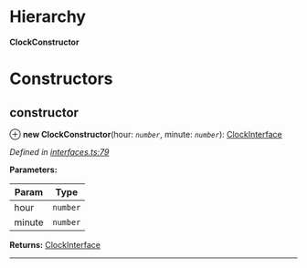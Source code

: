 

# Hierarchy

**ClockConstructor**

# Constructors

<a id="constructor"></a>

##  constructor

⊕ **new ClockConstructor**(hour: *`number`*, minute: *`number`*): [ClockInterface](_interfaces_.interfaces.clockinterface.md)

*Defined in [interfaces.ts:79](https://github.com/bigcommerce/typedoc-plugin-markdown/blob/master/test/src/interfaces.ts#L79)*

**Parameters:**

| Param | Type |
| ------ | ------ |
| hour | `number` |
| minute | `number` |

**Returns:** [ClockInterface](_interfaces_.interfaces.clockinterface.md)

___

